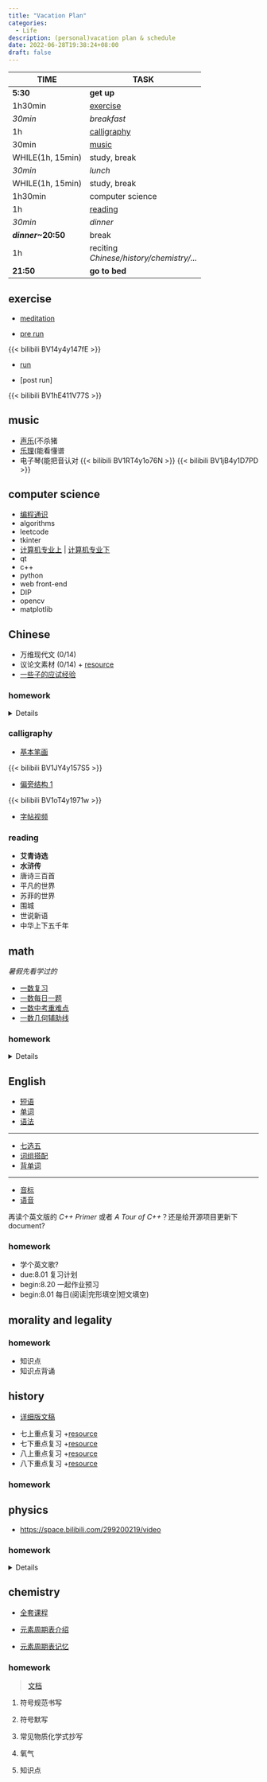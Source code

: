 ```yaml
---
title: "Vacation Plan"
categories:
  - Life
description: (personal)vacation plan & schedule
date: 2022-06-28T19:38:24+08:00
draft: false
---
```


| TIME               | TASK                                           |
| ------------------ | ---------------------------------------------- |
| **5:30**           | **get up**                                     |
| 1h30min            | [exercise](#exercise)                          |
| _30min_            | _breakfast_                                    |
| 1h                 | [calligraphy](#calligraphy)                    |
| 30min              | [music](#music)                                |
| WHILE(1h, 15min)   | study, break                                   |
| _30min_            | _lunch_                                        |
| WHILE(1h, 15min)   | study, break                                   |
| 1h30min            | computer science                               |
| 1h                 | [reading](#reading)                                        |
| _30min_            | _dinner_                                       |
| **_dinner_~20:50** | break                                          |
| 1h                 | reciting <br/> _Chinese/history/chemistry/..._ |
| **21:50**          | **go to bed**                                  |

## exercise

- [meditation](https://www.bilibili.com/video/BV1Rq4y1F7r4)

- [pre run](https://www.bilibili.com/video/BV14y4y147fE)

{{< bilibili BV14y4y147fE >}}

- [run](https://www.bilibili.com/audio/au2436495)

- [post run]

{{< bilibili BV1hE411V77S >}}

## music

- [声乐](https://space.bilibili.com/540564177/channel/seriesdetail?sid=217891)(不杀猪
- [乐理](https://www.bilibili.com/video/BV1Hg411w7n2)(能看懂谱
- 电子琴(能把音认对
{{< bilibili BV1RT4y1o76N >}}
{{< bilibili BV1jB4y1D7PD >}}

## computer science

- [编程通识](https://space.bilibili.com/504715181/channel/collectiondetail?sid=284254)
- algorithms
- leetcode
- tkinter
- [计算机专业上](https://www.bilibili.com/video/BV1xg411T7c1) | [计算机专业下](https://www.bilibili.com/video/BV1YF411a75Y)
- qt
- c++
- python
- web front-end
- DIP
- opencv
- matplotlib

## Chinese

- 万维现代文 (0/14)
- 议论文素材 (0/14) + [resource](https://space.bilibili.com/39737405/channel/collectiondetail?sid=6964&ctype=0)
- [一些子的应试经验](https://space.bilibili.com/7920565/channel/collectiondetail?sid=453312)

### homework

<!-- {{{ -->
<details>

| 时间 | 任务                                                                                    |
| ---- | --------------------------------------------------------------------------------------- |
| 7.5  | 1.《艾青诗选》开始; 2. 听写七年级上册第一单元字词并改错; 3. 复习计划 9,10 页            |
| 7.6  | 1. 听写七年级上册第二单元字词; 2. 复习计划 11,12 页                                     |
| 7.7  | 1. 听写七年级上册第三单元字词; 2. 复习计划 13,14 页                                     |
| 7.8  | 1. 听写七年级上册第四单元字词; 2. 复习计划 15-18 页                                     |
| 7.9  | 1. 听写七年级上册第五单元字词; 2. 复习计划 19-22 页                                     |
| 7.10 | 1. 听写七年级上册第六单元字词; 2. 复习计划 23-25 页                                     |
| 7.11 | 1. 听写七年级下册第一单元字词; 2. 复习计划 26-27 页                                     |
| 7.12 | 1. 听写七年级下册第二单元字词; 2. 阅读《公交车在夜色中穿行》                            |
| 7.13 | 1. 听写七年级下册第三单元字词; 2. 阅读《兰草》                                          |
| 7.14 | 1. 听写七年级下册第四单元字词; 2. 阅读《想偷一本书》                                    |
| 7.15 | 1. 听写七年级下册第五单元字词; 2. 阅读《背后那双眼》                                    |
| 7.16 | 1. 听写七年级下册第六单元字词; 2. 阅读《拉面》                                          |
| 7.17 | 1. 听写八年级上册第一单元字词; 2. 阅读《赶年集》                                        |
| 7.18 | 1. 听写八年级上册第二单元字词; 2. 阅读《秋夜》                                          |
| 7.19 | 1. 听写八年级上册第三单元字词; 2. 阅读《宣纸的前世今生》                                |
| 7.20 | 1. 听写八年级上册第四单元字词; 2. 阅读 41 页文本                                        |
| 7.21 | 1. 听写八年级上册第五单元字词; 2. 阅读《丝路明珠——喀什》                                |
| 7.22 | 1. 听写八年级上册第六单元字词; 2. 阅读《药品环境污染》                                  |
| 7.23 | 1. 听写八年级下册第一单元字词; 2. 阅读《中国第一台光量子计算机揭秘》                    |
| 7.24 | 1. 听写八年级下册第二单元字词; 2. 阅读《互联网时代数字音乐产业大有可为》                |
| 7.25 | 1. 《艾青诗选》截止; 2. 听写八年级下册第三单元字词并改错; 3. 阅读《无人机时代正在到来》 |
| 7.26 | 1. 听写八年级下册第四单元字词并改错; 2. 阅读《可燃冰》                                  |
| 7.27 | 1. 听写八年级下册第五单元字词并改错; 2. 阅读《读书的体与用》                            |
| 7.28 | 1. 听写八年级下册第六单元字词并改错; 2. 利剑总是对精神俯首称臣                          |
| 8.6  | 1. 《水浒传》开始听写九年级上册第一单元字词并改错; 2. 阅读《全民阅读时代读书越多越好》  |
| 8.7  | 1. 听写九年级上册二单元字词并改错; 2. 阅读《交友之道》                                  |
| 8.8  | 1. 听写九年级上册第三单元字词并改错; 2. 阅读《生命棵长满可能的树》                      |
| 8.9  | 1. 听写九年级上册第四单元字词并改错; 2. 阅读《母语是教育的起点》                        |
| 8.10 | 1. 听写九年级上册第四单元字词并改错; 2. 阅读《寒门贵子贵在奋斗》                        |
| 8.11 | 1. 听写九年级上册第五单元字词并改错; 2. 复习计划 58,59 页                               |
| 8.12 | 1. 听写九年级上册第六单元字词并改错; 2. 复习计划 60---63 页                             |
| 8.13 | 1. 复习计划 64,65 页                                                                    |
| 8.14 | 1. 复习计划 66,67 页                                                                    |
| 8.15 | 1. 复习计划学期测试（一）                                                               |
| 8.16 | 1. 复习计划学期测试（二）                                                               |
| 8.17 | 1. 完成作文《翻过那座山》                                                               |
| 8.20 | 1. 《水浒传》截止; 2. 完成作文《一句话的力量》                                          |

</details>
<!- }}} ->

### calligraphy

- [基本笔画](https://www.bilibili.com/video/BV1JY4y157S5)

{{< bilibili BV1JY4y157S5 >}}

- [偏旁结构 1](https://www.bilibili.com/video/BV12S4y1H7sA)

{{< bilibili BV1oT4y1971w >}}

- [字帖视频](https://www.bilibili.com/video/BV1oT4y1971w)

### reading

- **艾青诗选**
- **水浒传**
- 唐诗三百首
- 平凡的世界
- 苏菲的世界
- 围城
- 世说新语
- 中华上下五千年

## math

_暑假先看学过的_

- [一数复习](https://www.bilibili.com/video/BV1qE411H7Uv)
- [一数每日一题](https://www.bilibili.com/video/BV1t7411y7qh)
- [一数中考重难点](https://space.bilibili.com/14229967/channel/collectiondetail?sid=239001)
- [一数几何辅助线](https://space.bilibili.com/14229967/channel/collectiondetail?sid=322454)

### homework

<!-- {{{ -->

<details>

| 时间    | 任务    |
| ------- | ------- |
| 7.4-5   | 1-4     |
| 7.6-7   | 5-8     |
| 7.8-10  | 9-14    |
| 7.11-12 | 15-18   |
| 7.13-14 | 19-22   |
| 7.15    | 23-25   |
| 7.16-17 | 26-29   |
| 7.18-19 | 30-33   |
| 7.20-21 | 34-37   |
| 7.22-23 | 38-41   |
| 7.24-25 | 43-45   |
| 7.26-27 | 46-49   |
| 7.28-29 | 50-53   |
| 7.30-31 | 54-57   |
| 8.1-2   | 58-61   |
| 8.3-4   | 62-65   |
| 8.5-6   | 66-69   |
| 8.7-8   | 70-73   |
| 8.9     | 75-76   |
| 8.10    | 77-78   |
| 8.11    | 79-80   |
| 8.12    | 81-82   |
| 8.13    | 83-85   |
| 8.14    | 86-87   |
| 8.15-16 | 88-90   |
| 8.17    | 91-92   |
| 8.18    | 93-94   |
| 8.19    | 95-96   |
| 8.20    | 97-98   |
| 8.21    | 99-100  |
| 8.22    | 101-103 |
| 8.23    | 104-106 |
| 8.24    | 1--4    |
| 8.25    | 5--8    |
| 8.26    | 9--12   |
| 8.27    | 13--16  |
| 8.28    | 17--20  |
| 8.29    | 21--24  |
| 8.30    | 25--28  |

</details>

<!-- }}} -->

## English

- [短语](https://www.bilibili.com/video/BV1FK411F7cC)
- [单词](https://www.aliyundrive.com/s/T1bZzv6opck)
- [语法](https://www.bilibili.com/video/BV1YF411n7wb)

---

- [七选五](https://www.bilibili.com/video/BV1HU4y1T7fZ)
- [词组搭配](https://www.bilibili.com/video/BV1vZ4y1S7sS)
- [背单词](https://www.bilibili.com/video/BV1kL4y1H7YY)

---

- [音标](https://www.bilibili.com/video/BV1iV411z7Nj)
- [语音](https://space.bilibili.com/483162496/channel/seriesdetail?sid=292492)

再读个英文版的 _C++ Primer_ 或者 _A Tour of C++_？还是给开源项目更新下 document?

### homework

- 学个英文歌?
- due:8.01 复习计划
- begin:8.20 一起作业预习
- begin:8.01 每日(阅读|完形填空|短文填空)

## morality and legality

### homework

- 知识点
- 知识点背诵

## history

- [详细版文稿](https://space.bilibili.com/26398182/channel/seriesdetail?sid=1999953)

* 七上重点复习 +[resource](https://space.bilibili.com/23752489/channel/collectiondetail?sid=101071)
* 七下重点复习 +[resource](https://space.bilibili.com/23752489/channel/collectiondetail?sid=102901)
* 八上重点复习 +[resource](https://space.bilibili.com/23752489/channel/collectiondetail?sid=35950)
* 八下重点复习 +[resource](https://space.bilibili.com/23752489/channel/collectiondetail?sid=102894)

### homework

## physics

+ https://space.bilibili.com/299200219/video

### homework

<!-- {{{ -->
<details>

| 日期 | 任务                        |
| ---- | --------------------------- |
| 7.8  | 5、6                        |
| 7.9  | 7、8                        |
| 7.10 | 9、10                       |
| 7.11 | 11、12                      |
| 7.12 | 13、14                      |
| 7.13 | 15、16                      |
| 7.14 | 打卡、对 5 到 16 页答案改错 |
| 7.16 | 17、18                      |
| 7.17 | 19、20                      |
| 7.18 | 21、22                      |
| 7.19 | 23、24                      |
| 7.20 | 25、26                      |
| 7.21 | 27、28                      |
| 7.22 | 打卡、对 17 到 28 页答案    |
| 8.15 | 29、30                      |
| 8.16 | 31、32                      |
| 8.17 | 33、34                      |
| 8.18 | 35、36                      |
| 8.19 | 37、38                      |
| 8.20 | 39、40                      |
| 8.21 | 打卡、对 29 到 40 页答案    |
| 8.23 | 41、42                      |
| 8.24 | 46、47                      |
| 8.25 | 48、49                      |
| 8.26 | 卷子 第一面                 |
| 8.27 | 卷子 第二面                 |
| 8.28 | 打卡、对答案                |

</details>
<!-- }}} -->

## chemistry

- [全套课程](https://www.bilibili.com/video/BV1d3411k7in)

- [元素周期表介绍](https://www.bilibili.com/video/BV1i3411x7s9?p=2)

- [元素周期表记忆](https://www.bilibili.com/video/BV1ub4y1z7Hq)

### homework

> [文档](https://www.aliyundrive.com/s/QjXSLWpB7wM)

1. 符号规范书写

2. 符号默写

3. 常见物质化学式抄写

4. 氧气

5. 知识点

<!--
  vim: nospell:nowrap:foldmethod=marker
-->
